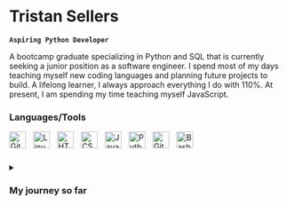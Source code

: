 # Tristan Sellers

**`Aspiring Python Developer`**

A bootcamp graduate specializing in Python and SQL that is currently seeking a junior position as a software engineer. I spend most of my days teaching myself new coding languages and planning future projects to build. A lifelong learner, I always approach everything I do with 110%. At present, I am spending my time teaching myself JavaScript.

### Languages/Tools

<img align="left" alt="Git" width="30px" style="padding-right:10px;" src="https://cdn.jsdelivr.net/gh/devicons/devicon/icons/git/git-original.svg" />
<img align="left" alt="Linux" width="30px" style="padding-right:10px;" src="https://cdn.jsdelivr.net/gh/devicons/devicon/icons/linux/linux-original.svg" />
<img align="left" alt="HTML" width="30px" style="padding-right:10px;" src="https://cdn.jsdelivr.net/gh/devicons/devicon/icons/html5/html5-plain.svg" />
<img align="left" alt="CSS" width="30px" style="padding-right:10px;" src="https://cdn.jsdelivr.net/gh/devicons/devicon/icons/css3/css3-plain.svg" />
<img align="left" alt="JavaScript" width="30px" style="padding-right:10px;" src="https://cdn.jsdelivr.net/gh/devicons/devicon/icons/javascript/javascript-plain.svg" />
<img align="left" alt="Python" width="30px" style="padding-right:10px;" src="https://cdn.jsdelivr.net/gh/devicons/devicon/icons/python/python-plain.svg" />
<img align="left" alt="GitHub" width="30px" style="padding-right:10px;" src="https://cdn.jsdelivr.net/gh/devicons/devicon/icons/github/github-original.svg" />
<img align="left" alt="Bash" width="30px" style="padding-right:10px;" src="https://cdn.jsdelivr.net/gh/devicons/devicon/icons/docker/docker-original.svg" />
<br />

#

<details>
 <summary><h3>My journey so far</h3></summary>
  From a young age, I always had a strong interest in computers, especially the software side. I would spend most of my free time on a computer, tinkering with it for as long as my parents would allow. As a high school student, I took every single software class my school offered, but felt I should take my life in the biomedical engineering direction. During my time in school, I realized this was not what I wanted my future to be. After spending time in New York performing home automation installations, I started my position at Lincoln Technical Institute. I spent most of my days working with huge amounts of data that needed to be presented in clear and concise reports, and this is what reignited my passion for coding. I sought ways to automate, simplify, and expedite tasks for myself and my colleges using scripts. After a few months, I took the leap and enrolled in a coding bootcamp, determined to change my life and build meaningful things that help the people around me. Through working overtime, commuting 2 hours each day, and even having to move across the country halfway through my bootcamp, I persevered and graduated a straight A student. Of course, this is still only the beginning, and I intend to learn and grow as much as I can every single day.
